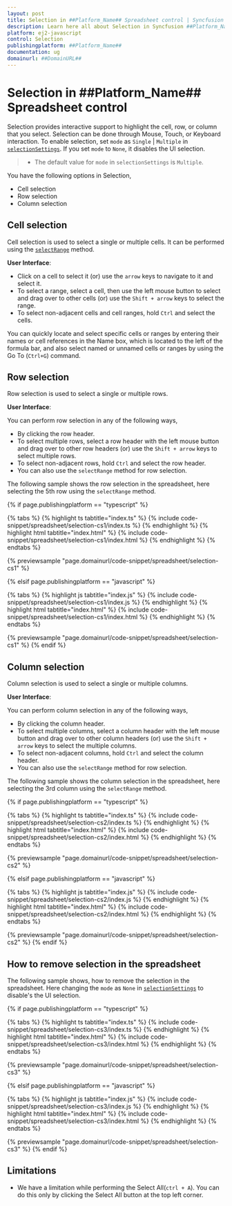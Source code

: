 ```yaml
---
layout: post
title: Selection in ##Platform_Name## Spreadsheet control | Syncfusion
description: Learn here all about Selection in Syncfusion ##Platform_Name## Spreadsheet control of Syncfusion Essential JS 2 and more.
platform: ej2-javascript
control: Selection 
publishingplatform: ##Platform_Name##
documentation: ug
domainurl: ##DomainURL##
---
```


# Selection in ##Platform_Name## Spreadsheet control

Selection provides interactive support to highlight the cell, row, or column that you select. Selection can be done through Mouse, Touch, or Keyboard interaction. To enable selection, set `mode` as `Single` | `Multiple` in [`selectionSettings`](../api/spreadsheet/#selectionsettings). If you set `mode` to `None`, it disables the UI selection.

> * The default value for `mode` in  `selectionSettings` is `Multiple`.

You have the following options in Selection,

* Cell selection
* Row selection
* Column selection

## Cell selection

Cell selection is used to select a single or multiple cells. It can be performed using the [`selectRange`](../api/spreadsheet/#selectrange) method.

**User Interface**:

* Click on a cell to select it (or) use the `arrow` keys to navigate to it and select it.
* To select a range, select a cell, then use the left mouse button to select and drag over to other cells (or) use the `Shift + arrow` keys to select the range.
* To select non-adjacent cells and cell ranges, hold `Ctrl` and select the cells.

You can quickly locate and select specific cells or ranges by entering their names or cell references in the Name box, which is located to the left of the formula bar, and also select named or unnamed cells or ranges by using the Go To (`Ctrl+G`) command.

## Row selection

Row selection is used to select a single or multiple rows.

**User Interface**:

You can perform row selection in any of the following ways,

* By clicking the row header.
* To select multiple rows, select a row header with the left mouse button and drag over to other row headers (or) use the `Shift + arrow` keys to select multiple rows.
* To select non-adjacent rows, hold `Ctrl` and select the row header.
* You can also use the `selectRange` method for row selection.

The following sample shows the row selection in the spreadsheet, here selecting the 5th row using the `selectRange` method.

{% if page.publishingplatform == "typescript" %}

 {% tabs %}
{% highlight ts tabtitle="index.ts" %}
{% include code-snippet/spreadsheet/selection-cs1/index.ts %}
{% endhighlight %}
{% highlight html tabtitle="index.html" %}
{% include code-snippet/spreadsheet/selection-cs1/index.html %}
{% endhighlight %}
{% endtabs %}
        
{% previewsample "page.domainurl/code-snippet/spreadsheet/selection-cs1" %}

{% elsif page.publishingplatform == "javascript" %}

{% tabs %}
{% highlight js tabtitle="index.js" %}
{% include code-snippet/spreadsheet/selection-cs1/index.js %}
{% endhighlight %}
{% highlight html tabtitle="index.html" %}
{% include code-snippet/spreadsheet/selection-cs1/index.html %}
{% endhighlight %}
{% endtabs %}

{% previewsample "page.domainurl/code-snippet/spreadsheet/selection-cs1" %}
{% endif %}

## Column selection

Column selection is used to select a single or multiple columns.

**User Interface**:

You can perform column selection in any of the following ways,

* By clicking the column header.
* To select multiple columns, select a column header with the left mouse button and drag over to other column headers (or) use the `Shift + arrow` keys to select the multiple columns.
* To select non-adjacent columns, hold `Ctrl` and select the column header.
* You can also use the `selectRange` method for row selection.

The following sample shows the column selection in the spreadsheet, here selecting the 3rd column using  the `selectRange` method.

{% if page.publishingplatform == "typescript" %}

 {% tabs %}
{% highlight ts tabtitle="index.ts" %}
{% include code-snippet/spreadsheet/selection-cs2/index.ts %}
{% endhighlight %}
{% highlight html tabtitle="index.html" %}
{% include code-snippet/spreadsheet/selection-cs2/index.html %}
{% endhighlight %}
{% endtabs %}
        
{% previewsample "page.domainurl/code-snippet/spreadsheet/selection-cs2" %}

{% elsif page.publishingplatform == "javascript" %}

{% tabs %}
{% highlight js tabtitle="index.js" %}
{% include code-snippet/spreadsheet/selection-cs2/index.js %}
{% endhighlight %}
{% highlight html tabtitle="index.html" %}
{% include code-snippet/spreadsheet/selection-cs2/index.html %}
{% endhighlight %}
{% endtabs %}

{% previewsample "page.domainurl/code-snippet/spreadsheet/selection-cs2" %}
{% endif %}

## How to remove selection in the spreadsheet

The following sample shows, how to remove the selection in the spreadsheet. Here changing the `mode` as `None` in [`selectionSettings`](../api/spreadsheet/#selectionsettings) to disable's the UI selection.

{% if page.publishingplatform == "typescript" %}

 {% tabs %}
{% highlight ts tabtitle="index.ts" %}
{% include code-snippet/spreadsheet/selection-cs3/index.ts %}
{% endhighlight %}
{% highlight html tabtitle="index.html" %}
{% include code-snippet/spreadsheet/selection-cs3/index.html %}
{% endhighlight %}
{% endtabs %}
        
{% previewsample "page.domainurl/code-snippet/spreadsheet/selection-cs3" %}

{% elsif page.publishingplatform == "javascript" %}

{% tabs %}
{% highlight js tabtitle="index.js" %}
{% include code-snippet/spreadsheet/selection-cs3/index.js %}
{% endhighlight %}
{% highlight html tabtitle="index.html" %}
{% include code-snippet/spreadsheet/selection-cs3/index.html %}
{% endhighlight %}
{% endtabs %}

{% previewsample "page.domainurl/code-snippet/spreadsheet/selection-cs3" %}
{% endif %}

## Limitations

* We have a limitation while performing the Select All(`ctrl + A`). You can do this only by clicking the Select All button at the top left corner.